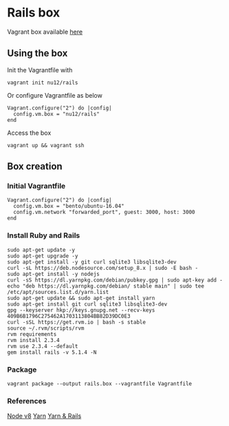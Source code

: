 # Rails box
Vagrant box available [here](https://app.vagrantup.com/nu12/)

## Using the box
Init the Vagrantfile with
```shell
vagrant init nu12/rails
```
Or configure Vagrantfile as below
```
Vagrant.configure("2") do |config|
  config.vm.box = "nu12/rails"
end
```
Access the box
```shell
vagrant up && vagrant ssh
```

## Box creation
### Initial Vagrantfile

```
Vagrant.configure("2") do |config|
  config.vm.box = "bento/ubuntu-16.04"
  config.vm.network "forwarded_port", guest: 3000, host: 3000
end
```

### Install Ruby and Rails

```shell
sudo apt-get update -y
sudo apt-get upgrade -y
sudo apt-get install -y git curl sqlite3 libsqlite3-dev
curl -sL https://deb.nodesource.com/setup_8.x | sudo -E bash -
sudo apt-get install -y nodejs
curl -sS https://dl.yarnpkg.com/debian/pubkey.gpg | sudo apt-key add -
echo "deb https://dl.yarnpkg.com/debian/ stable main" | sudo tee /etc/apt/sources.list.d/yarn.list
sudo apt-get update && sudo apt-get install yarn
sudo apt-get install git curl sqlite3 libsqlite3-dev
gpg --keyserver hkp://keys.gnupg.net --recv-keys 409B6B1796C275462A1703113804BB82D39DC0E3
curl -sSL https://get.rvm.io | bash -s stable
source ~/.rvm/scripts/rvm
rvm requirements
rvm install 2.3.4
rvm use 2.3.4 --default
gem install rails -v 5.1.4 -N
```
### Package

```shell
vagrant package --output rails.box --vagrantfile Vagrantfile
```

### References

[Node v8](http://nodesource.com/blog/installing-node-js-8-tutorial-linux-via-package-manager/)
[Yarn](https://yarnpkg.com/lang/en/docs/install/)
[Yarn & Rails](http://nithinbekal.com/posts/yarn-rails/)